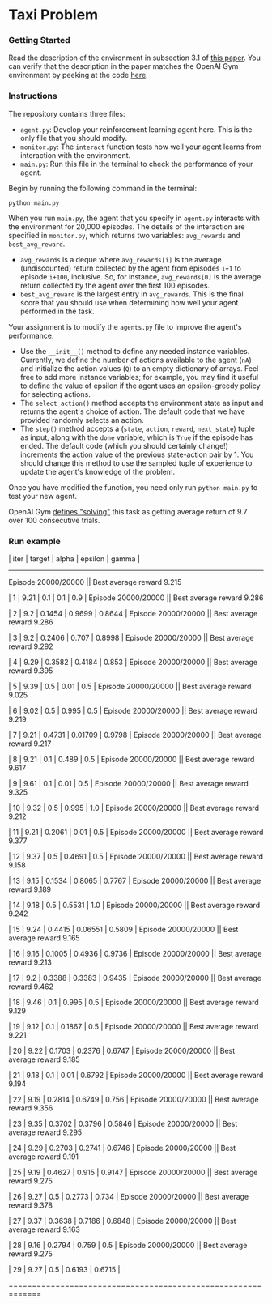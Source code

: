 # Taxi Problem

### Getting Started

Read the description of the environment in subsection 3.1 of [this paper](https://arxiv.org/pdf/cs/9905014.pdf).  You can verify that the description in the paper matches the OpenAI Gym environment by peeking at the code [here](https://github.com/openai/gym/blob/master/gym/envs/toy_text/taxi.py).


### Instructions

The repository contains three files:
- `agent.py`: Develop your reinforcement learning agent here.  This is the only file that you should modify.
- `monitor.py`: The `interact` function tests how well your agent learns from interaction with the environment.
- `main.py`: Run this file in the terminal to check the performance of your agent.

Begin by running the following command in the terminal:
```
python main.py
```

When you run `main.py`, the agent that you specify in `agent.py` interacts with the environment for 20,000 episodes.  The details of the interaction are specified in `monitor.py`, which returns two variables: `avg_rewards` and `best_avg_reward`.
- `avg_rewards` is a deque where `avg_rewards[i]` is the average (undiscounted) return collected by the agent from episodes `i+1` to episode `i+100`, inclusive.  So, for instance, `avg_rewards[0]` is the average return collected by the agent over the first 100 episodes.
- `best_avg_reward` is the largest entry in `avg_rewards`.  This is the final score that you should use when determining how well your agent performed in the task.

Your assignment is to modify the `agents.py` file to improve the agent's performance.
- Use the `__init__()` method to define any needed instance variables.  Currently, we define the number of actions available to the agent (`nA`) and initialize the action values (`Q`) to an empty dictionary of arrays.  Feel free to add more instance variables; for example, you may find it useful to define the value of epsilon if the agent uses an epsilon-greedy policy for selecting actions.
- The `select_action()` method accepts the environment state as input and returns the agent's choice of action.  The default code that we have provided randomly selects an action.
- The `step()` method accepts a (`state`, `action`, `reward`, `next_state`) tuple as input, along with the `done` variable, which is `True` if the episode has ended.  The default code (which you should certainly change!) increments the action value of the previous state-action pair by 1.  You should change this method to use the sampled tuple of experience to update the agent's knowledge of the problem.

Once you have modified the function, you need only run `python main.py` to test your new agent.

OpenAI Gym [defines "solving"](https://gym.openai.com/envs/Taxi-v1/) this task as getting average return of 9.7 over 100 consecutive trials.  

### Run example

|   iter    |  target   |   alpha   |  epsilon  |   gamma   |

-------------------------------------------------------------
Episode 20000/20000 || Best average reward 9.215

|  1        |  9.21     |  0.1      |  0.1      |  0.9      |
Episode 20000/20000 || Best average reward 9.286

|  2        |  9.2      |  0.1454   |  0.9699   |  0.8644   |
Episode 20000/20000 || Best average reward 9.286

|  3        |  9.2      |  0.2406   |  0.707    |  0.8998   |
Episode 20000/20000 || Best average reward 9.292

|  4        |  9.29     |  0.3582   |  0.4184   |  0.853    |
Episode 20000/20000 || Best average reward 9.395

|  5        |  9.39     |  0.5      |  0.01     |  0.5      |
Episode 20000/20000 || Best average reward 9.025

|  6        |  9.02     |  0.5      |  0.995    |  0.5      |
Episode 20000/20000 || Best average reward 9.219

|  7        |  9.21     |  0.4731   |  0.01709  |  0.9798   |
Episode 20000/20000 || Best average reward 9.217

|  8        |  9.21     |  0.1      |  0.489    |  0.5      |
Episode 20000/20000 || Best average reward 9.617

|  9        |  9.61     |  0.1      |  0.01     |  0.5      |
Episode 20000/20000 || Best average reward 9.325

|  10       |  9.32     |  0.5      |  0.995    |  1.0      |
Episode 20000/20000 || Best average reward 9.212

|  11       |  9.21     |  0.2061   |  0.01     |  0.5      |
Episode 20000/20000 || Best average reward 9.377

|  12       |  9.37     |  0.5      |  0.4691   |  0.5      |
Episode 20000/20000 || Best average reward 9.158

|  13       |  9.15     |  0.1534   |  0.8065   |  0.7767   |
Episode 20000/20000 || Best average reward 9.189

|  14       |  9.18     |  0.5      |  0.5531   |  1.0      |
Episode 20000/20000 || Best average reward 9.242

|  15       |  9.24     |  0.4415   |  0.06551  |  0.5809   |
Episode 20000/20000 || Best average reward 9.165

|  16       |  9.16     |  0.1005   |  0.4936   |  0.9736   |
Episode 20000/20000 || Best average reward 9.213

|  17       |  9.2      |  0.3388   |  0.3383   |  0.9435   |
Episode 20000/20000 || Best average reward 9.462

|  18       |  9.46     |  0.1      |  0.995    |  0.5      |
Episode 20000/20000 || Best average reward 9.129

|  19       |  9.12     |  0.1      |  0.1867   |  0.5      |
Episode 20000/20000 || Best average reward 9.221

|  20       |  9.22     |  0.1703   |  0.2376   |  0.6747   |
Episode 20000/20000 || Best average reward 9.185

|  21       |  9.18     |  0.1      |  0.01     |  0.6792   |
Episode 20000/20000 || Best average reward 9.194

|  22       |  9.19     |  0.2814   |  0.6749   |  0.756    |
Episode 20000/20000 || Best average reward 9.356

|  23       |  9.35     |  0.3702   |  0.3796   |  0.5846   |
Episode 20000/20000 || Best average reward 9.295

|  24       |  9.29     |  0.2703   |  0.2741   |  0.6746   |
Episode 20000/20000 || Best average reward 9.191

|  25       |  9.19     |  0.4627   |  0.915    |  0.9147   |
Episode 20000/20000 || Best average reward 9.275

|  26       |  9.27     |  0.5      |  0.2773   |  0.734    |
Episode 20000/20000 || Best average reward 9.378

|  27       |  9.37     |  0.3638   |  0.7186   |  0.6848   |
Episode 20000/20000 || Best average reward 9.163

|  28       |  9.16     |  0.2794   |  0.759    |  0.5      |
Episode 20000/20000 || Best average reward 9.275

|  29       |  9.27     |  0.5      |  0.6193   |  0.6715   |

=============================================================
